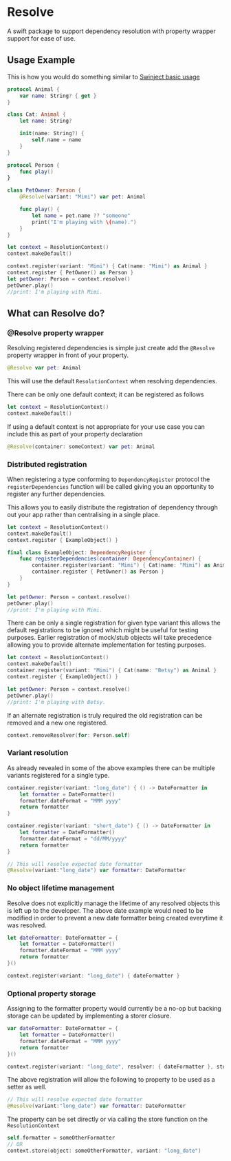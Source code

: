 # Resolve

A swift package to support dependency resolution with property wrapper support for ease of use.

## Usage Example

This is how you would do something similar to [Swinject basic usage](https://github.com/Swinject/Swinject#basic-usage)

```swift
protocol Animal {
    var name: String? { get }
}

class Cat: Animal {
    let name: String?

    init(name: String?) {
        self.name = name
    }
}

protocol Person {
    func play()
}

class PetOwner: Person {
    @Resolve(variant: "Mimi") var pet: Animal

    func play() {
        let name = pet.name ?? "someone"
        print("I'm playing with \(name).")
    }
}

let context = ResolutionContext()
context.makeDefault()

context.register(variant: "Mimi") { Cat(name: "Mimi") as Animal }
context.register { PetOwner() as Person }
let petOwner: Person = context.resolve()
petOwner.play()
//print: I'm playing with Mimi.
```

## What can Resolve do?

### @Resolve property wrapper

Resolving registered dependencies is simple just create add the `@Resolve` property wrapper in front of your property.

```swift
@Resolve var pet: Animal
```
This will use the default `ResolutionContext` when resolving dependencies.

There can be only one default context; it can be registered as follows

```swift
let context = ResolutionContext()
context.makeDefault()
```

If using a default context is not appropriate for your use case you can include this as part of your property declaration

```swift
@Resolve(container: someContext) var pet: Animal
```

### Distributed registration

When registering a type conforming to `DependencyRegister` protocol the `registerDependencies` function will be called giving you an opportunity to register any further dependencies.

This allows you to easily distribute the registration of dependency through out your app rather than centralising in a single place.

```swift
let context = ResolutionContext()
context.makeDefault()
context.register { ExampleObject() }

final class ExampleObject: DependencyRegister {
    func registerDependencies(container: DependencyContainer) {
        container.register(variant: "Mimi") { Cat(name: "Mimi") as Animal }
        container.register { PetOwner() as Person }
    }
}

let petOwner: Person = context.resolve()
petOwner.play()
//print: I'm playing with Mimi.
```

There can be only a single registration for given type variant this allows the default registrations to be ignored which might be useful for testing purposes.  Earlier registration of mock/stub objects will take precedence allowing you to provide alternate implementation for testing purposes.

```swift
let context = ResolutionContext()
context.makeDefault()
container.register(variant: "Mimi") { Cat(name: "Betsy") as Animal }
context.register { ExampleObject() }

let petOwner: Person = context.resolve()
petOwner.play()
//print: I'm playing with Betsy.
```

If an alternate registration is truly required the old registration can be removed and a new one registered.

```swift
context.removeResolver(for: Person.self)
```

### Variant resolution

As already revealed in some of the above examples there can be multiple variants registered for a single type.

```swift
container.register(variant: "long_date") { () -> DateFormatter in
    let formatter = DateFormatter()
    formatter.dateFormat = "MMM yyyy"
    return formatter
}

container.register(variant: "short_date") { () -> DateFormatter in
    let formatter = DateFormatter()
    formatter.dateFormat = "dd/MM/yyyy"
    return formatter
}
```

```swift
// This will resolve expected date formatter
@Resolve(variant:"long_date") var formatter: DateFormatter
```

### No object lifetime management

Resolve does not explicitly manage the lifetime of any resolved objects this is left up to the developer.  The above date example would need to be modified in order to prevent a new date formatter being created everytime it was resolved.

```swift
let dateFormatter: DateFormatter = {
    let formatter = DateFormatter()
    formatter.dateFormat = "MMM yyyy"
    return formatter
}()

context.register(variant: "long_date") { dateFormatter }
```

### Optional property storage

Assigning to the formatter property would currently be a no-op but backing storage can be updated by implementing a storer closure.

```swift
var dateFormatter: DateFormatter = {
    let formatter = DateFormatter()
    formatter.dateFormat = "MMM yyyy"
    return formatter
}()

context.register(variant: "long_date", resolver: { dateFormatter }, storer: { f in dateFormatter = f })
```

The above registration will allow the following to property to be used as a setter as well.

```swift
// This will resolve expected date formatter
@Resolve(variant:"long_date") var formatter: DateFormatter
```

The property can be set directly or via calling the store function on the `ResolutionContext`

```swift
self.formatter = someOtherFormatter
// OR
context.store(object: someOtherFormatter, variant: "long_date")
```
